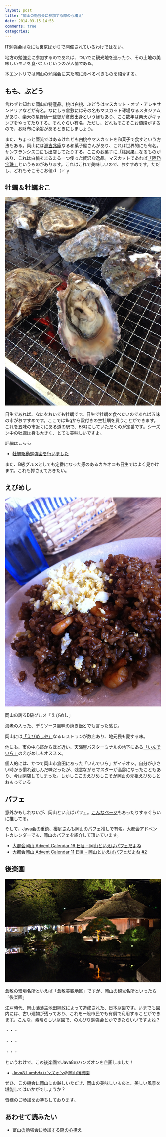 ```yaml
---
layout: post
title: "岡山の勉強会に参加する際の心構え"
date: 2014-03-15 14:53
comments: true
categories: 
---
```


IT勉強会はなにも東京ばかりで開催されているわけではない。

地方の勉強会に参加するのであれば、ついでに観光地を巡ったり、その土地の美味しいモノを食べたいというのが人情である。

本エントリでは岡山の勉強会に来た際に食べるべきものを紹介する。

## もも、ぶどう
言わずと知れた岡山の特産品。桃は白桃、ぶどうはマスカット・オブ・アレキサンドリアなどが有名。なにしろ倉敷にはその名もマスカット球場なるスタジアムがあり、楽天の星野仙一監督が倉敷出身という縁もあり、ここ数年は楽天がキャンプをやってたりする。それぐらい有名。ただし、どれもそこそこお値段がするので、お財布に余裕があるときにしましょう。

また、ちょっと亜流ではあるけれども白桃やマスカットを和菓子で食すという方法もある。岡山には[源吉兆庵](http://www.kitchoan.co.jp/site/index.html)なる和菓子屋さんがあり、これは世界的にも有名。サンフランシスコにも出店してたりする。ここのお菓子に[「桃泉果」](http://www.kitchoan.co.jp/site/products/sizen_products/tousenka.html)なるものがあり、これは白桃をまるまる一つ使った贅沢な逸品。マスカットであれば[「陸乃宝珠」](http://www.kitchoan.co.jp/site/products/sizen_products/rikunohouju.html)というものがあります。これはこれで美味しいので、おすすめです。ただし、どれもそこそこお値ｄ（ｒｙ

## 牡蠣＆牡蠣おこ

![oister](/images/20131223/oister.JPG)

日生であれば、なにをおいても牡蠣です。日生で牡蠣を食べたいのであれば五味の市がおすすめです。ここでは1kgから殻付きの生牡蠣を買うことができます。これを五味の市近くにある道の駅で、BBQにしていただくのが定番です。シーズン中の牡蠣は身も大きく、とても美味しいですよ。

詳細はこちら

- [牡蠣駆動勉強会を行いました](http://zephiransas.github.io/blog/2013/12/23/daitokai2013/)

また、B級グルメとしても定番になった感のあるカキオコも日生ではよく見かけます。これも押さえておきたい。

## えびめし

![えびめし](/images/20140315/ebimeshi.JPG)

岡山の誇るB級グルメ「えびめし」

海老の入った、デミソース風味の焼き飯とでも言った感じ。

岡山には[「えびめしや」](http://www.indeira.net/ebimeshiya/)なるレストランが数店あり、地元民も愛する味。

他にも、市の中心部からほど近い、天満屋バスターミナルの地下にある[「いんでいら」](http://tabelog.com/okayama/A3301/A330101/33009446/)のえびめしもオススメ。

個人的には、かつて岡山市倉田にあった「いんでいら」がイチオシ。自分が小さい時から慣れ親しんだ味だったが、残念ながらマスターが高齢になったこともあり、今は閉店してしまった。しかしここのえびめしこそが岡山の元祖えびめしとおもっている


## パフェ

意外かもしれないが、岡山といえばパフェ。[こんなページ](http://www.okayama-cci.or.jp/fruitparfait/)もあったりするぐらいに推してる。

そして、Java会の重鎮、[櫻庭さん](https://twitter.com/skrb)も岡山のパフェ推しで有名。大都会アドベントカレンダーでも、岡山のパフェを紹介して頂いています。

- [大都会岡山 Advent Calendar 16 日目 - 岡山といえばパフェだよね](http://www.javainthebox.com/2012/12/advent-calendar-16.html)
- [大都会岡山 Advent Calendar 11 日目 - 岡山といえばパフェだよね #2](http://www.javainthebox.com/2013/12/advent-calendar-11-2.html)


## 後楽園

![廉池軒](/images/20140315/kourakuen.jpg)

倉敷の環境名所といえば「倉敷美観地区」ですが、岡山の観光名所といったら「後楽園」

江戸時代、岡山藩藩主池田綱政によって造成された、日本庭園です。いまでも園内には、古い建物が残っており、これを一般市民でも有償で利用することができます。こんな、素晴らしい庭園で、のんびり勉強会とかできたらいいですよね？

・・・

・・・

・・・

というわけで、この後楽園でJava8のハンズオンを企画しました！

- [Java8 Lambdaハンズオン@岡山後楽園](http://okajug.doorkeeper.jp/events/9692)

ぜひ、この機会に岡山にお越しいただき、岡山の美味しいものと、美しい風景を堪能してはいかがでしょうか？

皆様のご参加をお待ちしております。


## あわせて読みたい

- [富山の勉強会に参加する際の心構え](http://d.hatena.ne.jp/Nagise/20140313/1394717894)
